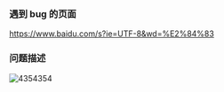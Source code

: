 
### 遇到 bug 的页面
            
https://www.baidu.com/s?ie=UTF-8&wd=%E2%84%83
### 问题描述
![4354354](https://github.com/user-attachments/assets/6c851ede-965a-44f0-bb32-cad610d7a860)

